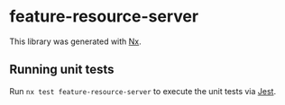 # feature-resource-server

This library was generated with [Nx](https://nx.dev).

## Running unit tests

Run `nx test feature-resource-server` to execute the unit tests via [Jest](https://jestjs.io).
